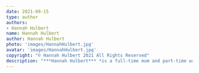 ```yaml
---
date: 2021-09-15
type: author
authors:
- Hannah Hulbert
name: Hannah Hulbert
author: Hannah Hulbert
photo: 'images/HannahHulbert.jpg'
avatar: 'images/HannahHulbert.jpg'
copyright: "© Hannah Hulbert 2021 All Rights Reserved"
description: "***Hannah Hulbert*** *is a full-time mum and part-time writer from the south coast of England. You can find her stories in miscellaneous small-press anthologies and web-zines, a full list of which can be found [on her website](https://hannahhulbert.wordpress.com). Her story* ‘Petrichor’ *from* Beneath Strange Stars *(TL;DR Press, 2020) received a Pushcart nomination. Hannah enjoys looking for mushrooms, doings crafts, and drinking tea, especially when she is supposed to be writing. You can also follow her on [Facebook](https://www.facebook.com/HannahHulbertAuthor) and [Twitter](https://twitter.com/hhulbert).*"
---
```


